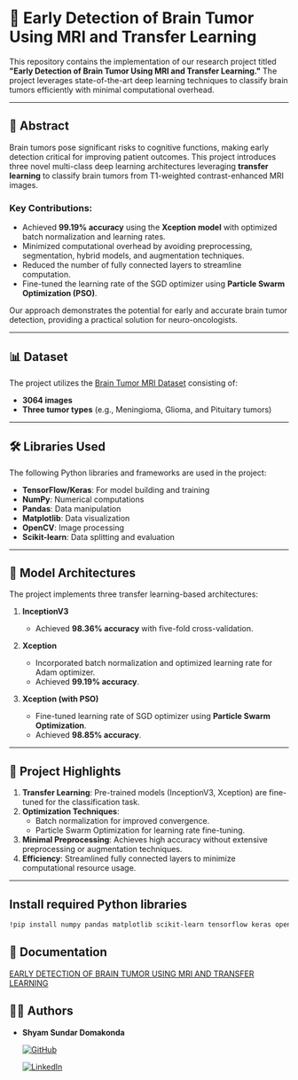# 🧠 Early Detection of Brain Tumor Using MRI and Transfer Learning

This repository contains the implementation of our research project titled **"Early Detection of Brain Tumor Using MRI and Transfer Learning."** The project leverages state-of-the-art deep learning techniques to classify brain tumors efficiently with minimal computational overhead. 

---

## 📝 Abstract

Brain tumors pose significant risks to cognitive functions, making early detection critical for improving patient outcomes. This project introduces three novel multi-class deep learning architectures leveraging **transfer learning** to classify brain tumors from T1-weighted contrast-enhanced MRI images. 

### Key Contributions:
- Achieved **99.19% accuracy** using the **Xception model** with optimized batch normalization and learning rates.
- Minimized computational overhead by avoiding preprocessing, segmentation, hybrid models, and augmentation techniques.
- Reduced the number of fully connected layers to streamline computation.
- Fine-tuned the learning rate of the SGD optimizer using **Particle Swarm Optimization (PSO)**.

Our approach demonstrates the potential for early and accurate brain tumor detection, providing a practical solution for neuro-oncologists.

---

## 📊 Dataset

The project utilizes the [Brain Tumor MRI Dataset](https://figshare.com/) consisting of:
- **3064 images**
- **Three tumor types** (e.g., Meningioma, Glioma, and Pituitary tumors)

---

## 🛠️ Libraries Used

The following Python libraries and frameworks are used in the project:
- **TensorFlow/Keras**: For model building and training
- **NumPy**: Numerical computations
- **Pandas**: Data manipulation
- **Matplotlib**: Data visualization
- **OpenCV**: Image processing
- **Scikit-learn**: Data splitting and evaluation

---

## 🧪 Model Architectures

The project implements three transfer learning-based architectures:
1. **InceptionV3**  
   - Achieved **98.36% accuracy** with five-fold cross-validation.

2. **Xception**  
   - Incorporated batch normalization and optimized learning rate for Adam optimizer.  
   - Achieved **99.19% accuracy**.

3. **Xception (with PSO)**  
   - Fine-tuned learning rate of SGD optimizer using **Particle Swarm Optimization**.  
   - Achieved **98.85% accuracy**.

---

## 🚀 Project Highlights

1. **Transfer Learning**: Pre-trained models (InceptionV3, Xception) are fine-tuned for the classification task.
2. **Optimization Techniques**:
   - Batch normalization for improved convergence.
   - Particle Swarm Optimization for learning rate fine-tuning.
3. **Minimal Preprocessing**: Achieves high accuracy without extensive preprocessing or augmentation techniques.
4. **Efficiency**: Streamlined fully connected layers to minimize computational resource usage.

---


## Install required Python libraries
```bash
!pip install numpy pandas matplotlib scikit-learn tensorflow keras opencv-python
```
## 📖 Documentation

[EARLY DETECTION OF BRAIN TUMOR USING MRI AND TRANSFER LEARNING](https://www.worldscientific.com/doi/10.4015/S1016237224300062)


## 🧑‍💻 Authors


- **Shyam Sundar Domakonda**  

  [![GitHub](https://img.shields.io/badge/GitHub-181717?style=flat-square&logo=github&logoColor=white)](https://github.com/ShyamSundar29) 

  [![LinkedIn](https://img.shields.io/badge/LinkedIn-0A66C2?style=flat-square&logo=linkedin&logoColor=white)](https://www.linkedin.com/in/shyam-sundar-domakonda)
